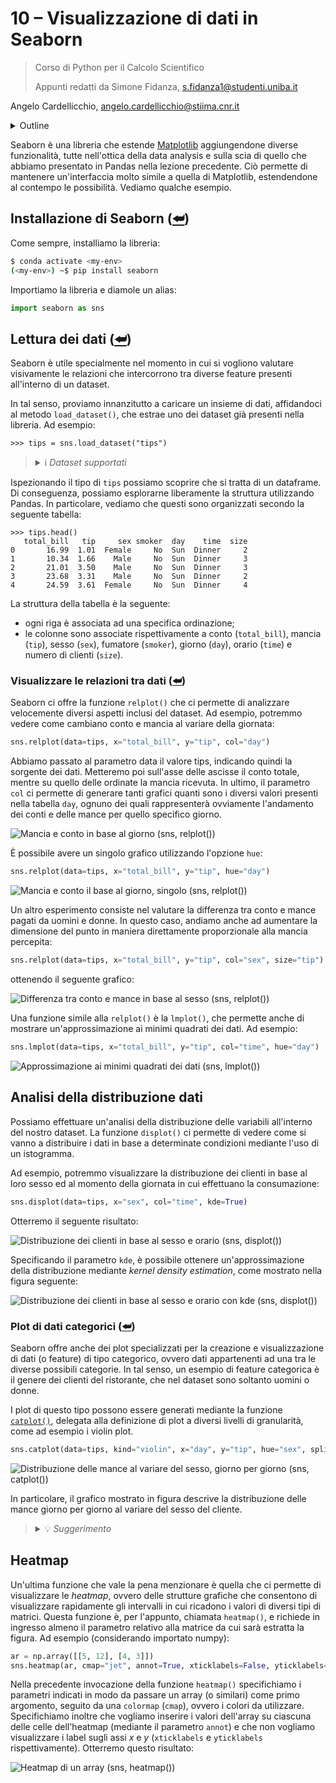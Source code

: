 # 10 – Visualizzazione di dati in Seaborn

> Corso di Python per il Calcolo Scientifico
>
> Appunti redatti da Simone Fidanza, s.fidanza1@studenti.uniba.it

Angelo Cardellicchio, angelo.cardellicchio@stiima.cnr.it

<details>
    <summary>Outline</summary>

<a name="top"></a>

<!-- TOC -->

1. [10 – Visualizzazione di dati in Seaborn](#10--visualizzazione-di-dati-in-seaborn)
   1. [Installazione di Seaborn (⮨)](#installazione-di-seaborn-)
   2. [Lettura dei dati (⮨)](#lettura-dei-dati-)
      1. [Visualizzare le relazioni tra dati (⮨)](#visualizzare-le-relazioni-tra-dati-)
   3. [Analisi della distribuzione dati](#analisi-della-distribuzione-dati)
      1. [Plot di dati categorici (⮨)](#plot-di-dati-categorici-)
   4. [Heatmap](#heatmap)

<!-- /TOC -->

</details>

Seaborn è una libreria che estende [Matplotlib](https://python.angelocardellicchio.it/material/02_libs/08_matplotlib/lecture/)
aggiungendone diverse funzionalità, tutte nell'ottica della data analysis e
sulla scia di quello che abbiamo presentato in Pandas nella lezione precedente.
Ciò permette di mantenere un'interfaccia molto simile a quella di Matplotlib,
estendendone al contempo le possibilità. Vediamo qualche esempio.

## Installazione di Seaborn ([⮨](#top))

Come sempre, installiamo la libreria:

```sh
$ conda activate <my-env>
(<my-env>) ~$ pip install seaborn
```

Importiamo la libreria e diamole un alias:

```python
import seaborn as sns
```

## Lettura dei dati ([⮨](#top))

Seaborn è utile specialmente nel momento in cui si vogliono valutare
visivamente le relazioni che intercorrono tra diverse feature presenti
all'interno di un dataset.

In tal senso, proviamo innanzitutto a caricare un insieme di dati, affidandoci
al metodo `load_dataset()`, che estrae uno dei dataset già presenti nella
libreria. Ad esempio:

```pycon
>>> tips = sns.load_dataset("tips")
```

> <details>
> <summary>ℹ️ <em>Dataset supportati</em></summary>
>
> L'elenco dei dataset supportati da Seaborn è presente a [questo indirizzo](https://github.com/mwaskom/seaborn-data).
>
> </details>

Ispezionando il tipo di `tips` possiamo scoprire che si tratta di un dataframe.
Di conseguenza, possiamo esplorarne liberamente la struttura utilizzando
Pandas. In particolare, vediamo che questi sono organizzati secondo la seguente
tabella:

```pycon
>>> tips.head()
   total_bill   tip     sex smoker  day    time  size
0       16.99  1.01  Female     No  Sun  Dinner     2
1       10.34  1.66    Male     No  Sun  Dinner     3
2       21.01  3.50    Male     No  Sun  Dinner     3
3       23.68  3.31    Male     No  Sun  Dinner     2
4       24.59  3.61  Female     No  Sun  Dinner     4
```

La struttura della tabella è la seguente:

- ogni riga è associata ad una specifica ordinazione;
- le colonne sono associate rispettivamente a conto (`total_bill`), mancia
  (`tip`), sesso (`sex`), fumatore (`smoker`), giorno (`day`), orario (`time`)
  e numero di clienti (`size`).

### Visualizzare le relazioni tra dati ([⮨](#top))

Seaborn ci offre la funzione `relplot()` che ci permette di analizzare
velocemente diversi aspetti inclusi del dataset. Ad esempio, potremmo vedere
come cambiano conto e mancia al variare della giornata:

```python
sns.relplot(data=tips, x="total_bill", y="tip", col="day")
```

Abbiamo passato al parametro data il valore tips, indicando quindi la sorgente
dei dati. Metteremo poi sull'asse delle ascisse il conto totale, mentre su
quello delle ordinate la mancia ricevuta. In ultimo, il parametro `col` ci
permette di generare tanti grafici quanti sono i diversi valori presenti nella
tabella `day`, ognuno dei quali rappresenterà ovviamente l'andamento dei conti
e delle mance per quello specifico giorno.

![Mancia e conto in base al giorno (sns, `relplot()`)](../img/seaborn/tip-bill_per_day.png)

È possibile avere un singolo grafico utilizzando l'opzione `hue`:

```python
sns.relplot(data=tips, x="total_bill", y="tip", hue="day")
```

![Mancia e conto il base al giorno, singolo (sns, `relplot()`)](../img/seaborn/tip-bill_per_day_HUE.png)

Un altro esperimento consiste nel valutare la differenza tra conto e mance
pagati da uomini e donne. In questo caso, andiamo anche ad aumentare la
dimensione del punto in maniera direttamente proporzionale alla mancia
percepita:

```python
sns.relplot(data=tips, x="total_bill", y="tip", col="sex", size="tip")
```

ottenendo il seguente grafico:

![Differenza tra conto e mance in base al sesso (sns, `relplot()`)](../img/seaborn/tip-bill_sex.png)

Una funzione simile alla `relplot()` è la `lmplot()`, che permette anche di
mostrare un'approssimazione ai minimi quadrati dei dati. Ad esempio:

```python
sns.lmplot(data=tips, x="total_bill", y="tip", col="time", hue="day")
```

![Approssimazione ai minimi quadrati dei dati (sns, `lmplot()`)](../img/seaborn/tips_lmplot.png)

## Analisi della distribuzione dati

Possiamo effettuare un'analisi della distribuzione delle variabili all'interno
del nostro dataset. La funzione `displot()` ci permette di vedere come si vanno
a distribuire i dati in base a determinate condizioni mediante l'uso di un
istogramma.

Ad esempio, potremmo visualizzare la distribuzione dei clienti in base al loro
sesso ed al momento della giornata in cui effettuano la consumazione:

```python
sns.displot(data=tips, x="sex", col="time", kde=True)
```

Otterremo il seguente risultato:

![Distribuzione dei clienti in base al sesso e orario (sns, `displot()`)](../img/seaborn/client-time-sex_displot.png)

Specificando il parametro `kde`, è possibile ottenere un'approssimazione della
distribuzione mediante _kernel density estimation_, come mostrato nella figura
seguente:

![Distribuzione dei clienti in base al sesso e orario con kde (sns, `displot()`)](../img/seaborn/client-time-sex_displot_kde.png)

### Plot di dati categorici ([⮨](#top))

Seaborn offre anche dei plot specializzati per la creazione e visualizzazione
di dati (o feature) di tipo categorico, ovvero dati appartenenti ad una tra le
diverse possibili categorie. In tal senso, un esempio di feature categorica è
il genere dei clienti del ristorante, che nel dataset sono soltanto uomini o
donne.

I plot di questo tipo possono essere generati mediante la funzione [`catplot()`](https://seaborn.pydata.org/generated/seaborn.catplot.html),
delegata alla definizione di plot a diversi livelli di granularità, come ad
esempio i violin plot.

```python
sns.catplot(data=tips, kind="violin", x="day", y="tip", hue="sex", split=True)
```

![Distribuzione delle mance al variare del sesso, giorno per giorno (sns, `catplot()`)](../img/seaborn/tips_catplot.png)

In particolare, il grafico mostrato in figura descrive la distribuzione delle
mance giorno per giorno al variare del sesso del cliente.

> <details>
> <summary>💡 <em>Suggerimento</em></summary>
>
> In realtà, è possibile usare la `catplot()` con dati non categorici, come
> numeri interi. Tuttavia, vi è il rischio (o meglio, la certezza) che il
> risultato sia non interpretabile, in quanto la funzione assegnerà una
> categoria ad ogni possibile valore assunto dalla feature di riferimento, il
> che ovviamente comporterà l'illeggibilità del grafico nel caso di valori
> reali.
>
> </details>

## Heatmap

Un'ultima funzione che vale la pena menzionare è quella che ci permette di
visualizzare le _heatmap_, ovvero delle strutture grafiche che consentono di
visualizzare rapidamente gli intervalli in cui ricadono i valori di diversi
tipi di matrici. Questa funzione è, per l'appunto, chiamata `heatmap()`, e
richiede in ingresso almeno il parametro relativo alla matrice da cui sarà
estratta la figura. Ad esempio (considerando importato numpy):

```python
ar = np.array([[5, 12], [4, 3]])
sns.heatmap(ar, cmap="jet", annot=True, xticklabels=False, yticklabels=False)
```

Nella precedente invocazione della funzione `heatmap()` specifichiamo i
parametri indicati in modo da passare un array (o similari) come primo
argomento, seguito da una `colormap` (`cmap`), ovvero i colori da utilizzare.
Specifichiamo inoltre che vogliamo inserire i valori dell'array su ciascuna
delle celle dell'heatmap (mediante il parametro `annot`) e che non vogliamo
visualizzare i label sugli assi $x$ e $y$ (`xticklabels` e `yticklabels`
rispettivamente). Otterremo questo risultato:

![Heatmap di un array (sns, `heatmap()`)](../img/seaborn/array_heatmap.png)
